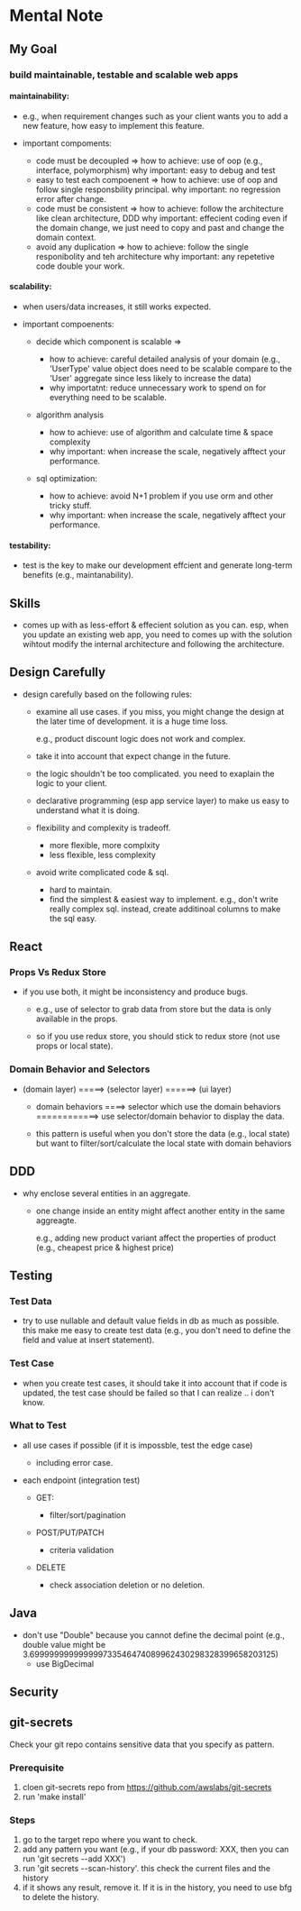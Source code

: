 # Mental Note

## My Goal

### build maintainable, testable and scalable web apps

#### maintainability: 

  - e.g., when requirement changes such as your client wants you to add a new feature, how easy to implement this feature.

  - important compoments:

    - code must be decoupled => 
        how to achieve:  use of oop (e.g., interface, polymorphism)
        why important: easy to debug and test
    - easy to test each compoenent => 
        how to achieve: use of oop and follow single responsbility principal. 
        why important: no regression error after change. 
    - code must be consistent  => 
        how to achieve: follow the architecture like clean architecture, DDD
        why important: effecient coding even if the domain change, we just need to copy and past and change the domain context.
    - avoid any duplication =>
        how to achieve: follow the single responibolity and teh architecture 
        why important: any repetetive code double your work.

#### scalability: 

  - when users/data increases, it still works expected.

  - important compoenents:

    - decide which component is scalable =>
      - how to achieve: careful detailed analysis of your domain (e.g., 'UserType' value object does need to be scalable compare to the 'User' aggregate since less likely to increase the data)
      - why importatnt: reduce unnecessary work to spend on for everything need to be scalable.

    - algorithm analysis
      - how to achieve: use of algorithm and calculate time & space complexity
      - why important: when increase the scale, negatively afftect your performance.

    - sql optimization:
      - how to achieve: avoid N+1 problem if you use orm and other tricky stuff.
      - why important:  when increase the scale, negatively afftect your performance.

#### testability:

  - test is the key to make our development effcient and generate long-term benefits (e.g., maintanability).

## Skills

 - comes up with as less-effort & effecient solution as you can. esp, when you update an existing web app, you need to comes up with the solution wihtout modify the internal architecture and following the architecture.

## Design Carefully

- design carefully based on the following rules:

  - examine all use cases. if you miss, you might change the design at the later time of development. it is a huge time loss.

    e.g., product discount logic does not work and complex.

  - take it into account that expect change in the future.

  - the logic shouldn't be too complicated. you need to exaplain the logic to your client.

  - declarative programming (esp app service layer) to make us easy to understand what it is doing.

  - flexibility and complexity is tradeoff.
    - more flexible, more complxity
    - less flexible, less complexity

  - avoid write complicated code & sql.

    - hard to maintain.
    - find the simplest & easiest way to implement. e.g., don't write really complex sql. instead, create additinoal columns to make the sql easy.

## React

### Props Vs Redux Store

  - if you use both, it might be inconsistency and produce bugs.

    - e.g., use of selector to grab data from store but the data is only available in the props. 

    - so if you use redux store, you should stick to redux store (not use props or local state).

### Domain Behavior and Selectors

  - (domain layer) =====> (selector layer) ======> (ui layer)
      - domain behaviors ====> selector which use the domain behaviors ============> use selector/domain behavior to display the data.

    - this pattern is useful when you don't store the data (e.g., local state) but want to filter/sort/calculate the local state with domain behaviors

## DDD

- why enclose several entities in an aggregate.

  - one change inside an entity might affect another entity in the same aggreagte.

    e.g., adding new product variant affect the properties of product (e.g., cheapest price & highest price)

## Testing

  ### Test Data

  - try to use nullable and default value fields in db as much as possible. this make me easy to create test data (e.g., you don't need to define the field and value at insert statement). 

  ### Test Case

  - when you create test cases, it should take it into account that if code is updated, the test case should be failed so that I can realize .. i don't know.

  ### What to Test

  - all use cases if possible (if it is impossble, test the edge case)
    - including error case.

  - each endpoint (integration test)

    - GET:
      - filter/sort/pagination

    - POST/PUT/PATCH
      - criteria validation

    - DELETE
      - check association deletion or no deletion.


## Java

- don't use "Double" because you cannot define the decimal point (e.g., double value might be 3.699999999999999733546474089962430298328399658203125)
  - use BigDecimal


## Security

## git-secrets

Check your git repo contains sensitive data that you specify as pattern.

### Prerequisite

  1. cloen git-secrets repo from https://github.com/awslabs/git-secrets
  2. run 'make install'

### Steps 

  1. go to the target repo where you want to check.
  2. add any pattern you want (e.g., if your db password: XXX, then you can run 'git secrets --add XXX')
  3. run 'git secrets --scan-history'. this check the current files and the history
  4. if it shows any result, remove it. If it is in the history, you need to use bfg to delete the history.
  
